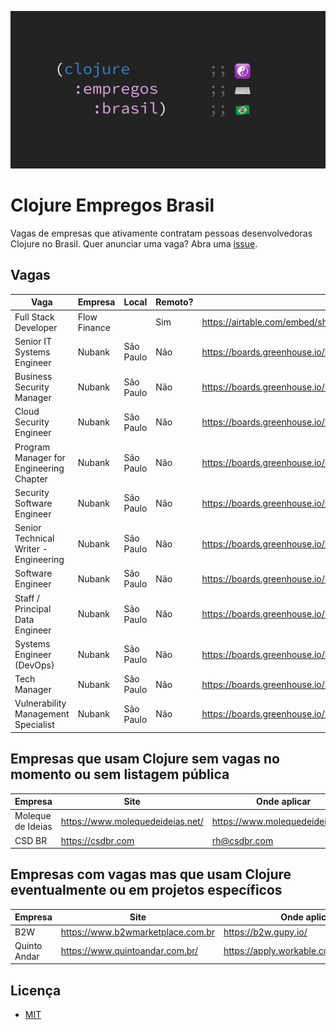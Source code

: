 ![Clojure Empregos Brasil](./docs/cover.png)

# Clojure Empregos Brasil

Vagas de empresas que ativamente contratam pessoas desenvolvedoras Clojure no Brasil. Quer anunciar uma vaga? Abra uma [issue](https://github.com/renatoalencar/clojure-empregos-brasil/issues).

## Vagas


|                                    Vaga |      Empresa |     Local | Remoto? |                                                                                       Onde aplicar |
|-----------------------------------------|--------------|-----------|---------|----------------------------------------------------------------------------------------------------|
|                    Full Stack Developer | Flow Finance |           |     Sim | https://airtable.com/embed/shrG8DnjAdAOAZm9h/tble1ghQMefhblMVK/viwOzu3raZSmdxK7Z/recGtRyuHlvFhUV0v |
|              Senior IT Systems Engineer |       Nubank | São Paulo |     Não |                                                   https://boards.greenhouse.io/nubank/jobs/4131150 |
|               Business Security Manager |       Nubank | São Paulo |     Não |                                                   https://boards.greenhouse.io/nubank/jobs/3400816 |
|                 Cloud Security Engineer |       Nubank | São Paulo |     Não |                                                   https://boards.greenhouse.io/nubank/jobs/4120289 |
| Program Manager for Engineering Chapter |       Nubank | São Paulo |     Não |                                                   https://boards.greenhouse.io/nubank/jobs/4124430 |
|              Security Software Engineer |       Nubank | São Paulo |     Não |                                                   https://boards.greenhouse.io/nubank/jobs/3695044 |
|   Senior Technical Writer - Engineering |       Nubank | São Paulo |     Não |                                                   https://boards.greenhouse.io/nubank/jobs/4108951 |
|                       Software Engineer |       Nubank | São Paulo |     Não |                                                   https://boards.greenhouse.io/nubank/jobs/2569175 |
|         Staff / Principal Data Engineer |       Nubank | São Paulo |     Não |                                                   https://boards.greenhouse.io/nubank/jobs/4204751 |
|               Systems Engineer (DevOps) |       Nubank | São Paulo |     Não |                                                   https://boards.greenhouse.io/nubank/jobs/3372800 |
|                            Tech Manager |       Nubank | São Paulo |     Não |                                                   https://boards.greenhouse.io/nubank/jobs/2989044 |
|     Vulnerability Management Specialist |       Nubank | São Paulo |     Não |                                                   https://boards.greenhouse.io/nubank/jobs/4064230 |


## Empresas que usam Clojure sem vagas no momento ou sem listagem pública


|           Empresa |                             Site |                     Onde aplicar |
|-------------------|----------------------------------|----------------------------------|
| Moleque de Ideias | https://www.molequedeideias.net/ | https://www.molequedeideias.net/ |
|            CSD BR |                https://csdbr.com |                     rh@csdbr.com |


## Empresas com vagas mas que usam Clojure eventualmente ou em projetos específicos


|      Empresa |                              Site |                            Onde aplicar |
|--------------|-----------------------------------|-----------------------------------------|
|          B2W | https://www.b2wmarketplace.com.br |                    https://b2w.gupy.io/ |
| Quinto Andar |   https://www.quintoandar.com.br/ | https://apply.workable.com/quintoandar/ |


## Licença

* [MIT](./LICENSE)
